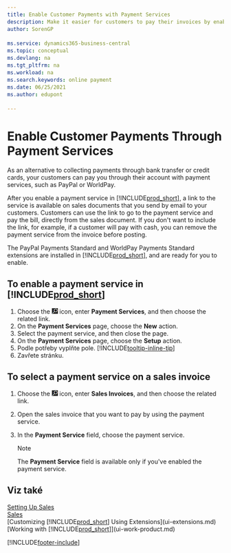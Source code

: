 ```yaml
---
title: Enable Customer Payments with Payment Services
description: Make it easier for customers to pay their invoices by enabling customer payments through payment services.
author: SorenGP

ms.service: dynamics365-business-central
ms.topic: conceptual
ms.devlang: na
ms.tgt_pltfrm: na
ms.workload: na
ms.search.keywords: online payment
ms.date: 06/25/2021
ms.author: edupont

---
```

# Enable Customer Payments Through Payment Services
As an alternative to collecting payments through bank transfer or credit cards, your customers can pay you through their account with payment services, such as PayPal or WorldPay.

After you enable a payment service in [!INCLUDE[prod_short](includes/prod_short.md)], a link to the service is available on sales documents that you send by email to your customers. Customers can use the link to go to the payment service and pay the bill, directly from the sales document. If you don't want to include the link, for example, if a customer will pay with cash, you can remove the payment service from the invoice before posting.

The PayPal Payments Standard and WorldPay Payments Standard extensions are installed in [!INCLUDE[prod_short](includes/prod_short.md)], and are ready for you to enable.

## To enable a payment service in [!INCLUDE[prod_short](includes/prod_short.md)]
1. Choose the ![Lightbulb that opens the Tell Me feature.](media/ui-search/search_small.png "Tell me what you want to do") icon, enter **Payment Services**, and then choose the related link.
2. On the **Payment Services** page, choose the **New** action.
3. Select the payment service, and then close the page.
4. On the **Payment Services** page, choose the **Setup** action.
5. Podle potřeby vyplňte pole. [!INCLUDE[tooltip-inline-tip](includes/tooltip-inline-tip_md.md)]
6. Zavřete stránku.

## To select a payment service on a sales invoice
1. Choose the ![Lightbulb that opens the Tell Me feature.](media/ui-search/search_small.png "Tell me what you want to do") icon, enter **Sales Invoices**, and then choose the related link.
2. Open the sales invoice that you want to pay by using the payment service.
3. In the **Payment Service** field, choose the payment service.

   > [!NOTE]  
   > The **Payment Service** field is available only if you've enabled the payment service.

## Viz také
[Setting Up Sales](sales-setup-sales.md)  
[Sales](sales-manage-sales.md)  
[Customizing [!INCLUDE[prod_short](includes/prod_short.md)] Using Extensions](ui-extensions.md)  
[Working with [!INCLUDE[prod_short](includes/prod_short.md)]](ui-work-product.md)


[!INCLUDE[footer-include](includes/footer-banner.md)]